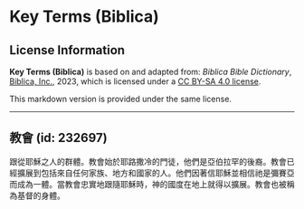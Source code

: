 # Key Terms (Biblica)

## License Information

**Key Terms (Biblica)** is based on and adapted from: _Biblica Bible Dictionary_, [Biblica, Inc.](https://www.biblica.com/), 2023, which is licensed under a [CC BY-SA 4.0 license](https://creativecommons.org/licenses/by-sa/4.0/legalcode.en).

This markdown version is provided under the same license.



--------------------------------

## 教會 (id: 232697)

跟從耶穌之人的群體。教會始於耶路撒冷的門徒，他們是亞伯拉罕的後裔。教會已經擴展到包括來自任何家族、地方和國家的人。他們因著信耶穌並相信祂是彌賽亞而成為一體。當教會忠實地跟隨耶穌時，神的國度在地上就得以擴展。教會也被稱為基督的身體。


